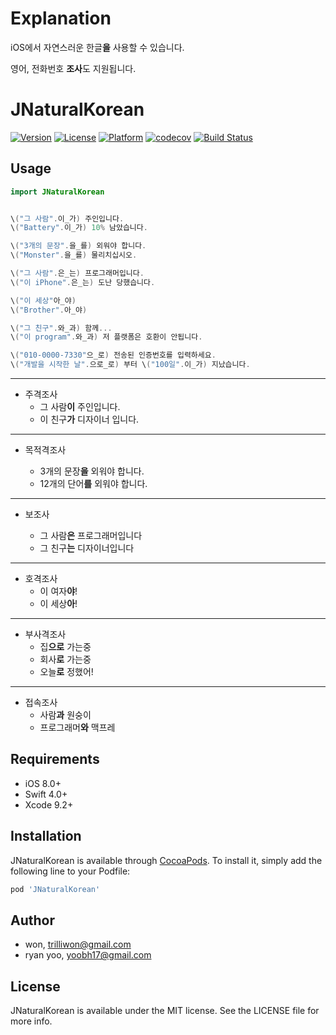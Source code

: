 # Explanation

iOS에서 자연스러운 한글**을** 사용할 수 있습니다.

영어, 전화번호 **조사**도 지원됩니다.

# JNaturalKorean

[![Version](https://img.shields.io/cocoapods/v/JNaturalKorean.svg?style=flat)](http://cocoapods.org/pods/JNaturalKorean)
[![License](https://img.shields.io/cocoapods/l/JNaturalKorean.svg?style=flat)](http://cocoapods.org/pods/JNaturalKorean)
[![Platform](https://img.shields.io/cocoapods/p/JNaturalKorean.svg?style=flat)](http://cocoapods.org/pods/JNaturalKorean)
[![codecov](https://codecov.io/gh/trilliwon/JNaturalKorean/branch/master/graph/badge.svg)](https://codecov.io/gh/trilliwon/JNaturalKorean)
[![Build Status](https://travis-ci.org/trilliwon/JNaturalKorean.svg?branch=master)](https://travis-ci.org/trilliwon/JNaturalKorean)

## Usage

```Swift
import JNaturalKorean


\("그 사람".이_가) 주인입니다.
\("Battery".이_가) 10% 남았습니다.

\("3개의 문장".을_를) 외워야 합니다.
\("Monster".을_를) 물리치십시오.

\("그 사람".은_는) 프로그래머입니다.
\("이 iPhone".은_는) 도난 당했습니다.

\("이 세상"아_야)
\("Brother".아_야)

\("그 친구".와_과) 함께...
\("이 program".와_과) 저 플랫폼은 호환이 안됩니다.

\("010-0000-7330"으_로) 전송된 인증번호를 입력하세요.
\("개발을 시작한 날".으로_로) 부터 \("100일".이_가) 지났습니다.

```
---
- 주격조사
    * 그 사람**이** 주인입니다.
    * 이 친구**가** 디자이너 입니다.

---
- 목적격조사

    - 3개의 문장**을** 외워야 합니다.
    - 12개의 단어**를** 외워야 합니다.

---
- 보조사

    - 그 사람**은** 프로그래머입니다
    - 그 친구**는** 디자이너입니다

---
- 호격조사
    - 이 여자**야**!
    - 이 세상**아**!

---
- 부사격조사
    - 집**으로** 가는중
    - 회사**로** 가는중
    - 오늘**로** 정했어!

---
- 접속조사
    - 사람**과** 원숭이 
    - 프로그래머**와** 맥프레


## Requirements

+ iOS 8.0+
+ Swift 4.0+
+ Xcode 9.2+

## Installation

JNaturalKorean is available through [CocoaPods](http://cocoapods.org). To install
it, simply add the following line to your Podfile:

```ruby
pod 'JNaturalKorean'
```

## Author

- won, trilliwon@gmail.com
- ryan yoo, yoobh17@gmail.com

## License

JNaturalKorean is available under the MIT license. See the LICENSE file for more info.
